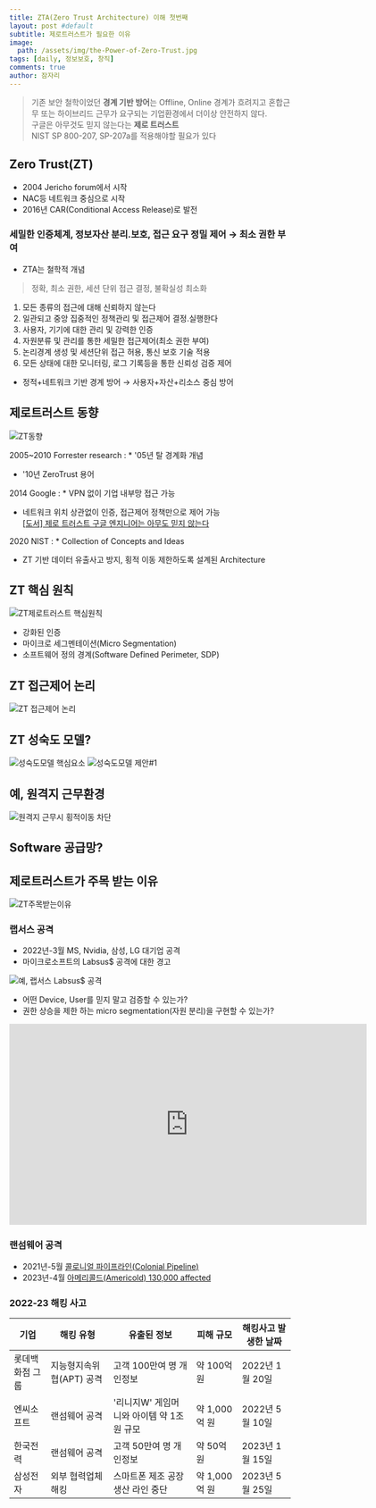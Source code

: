 ```yaml
---
title: ZTA(Zero Trust Architecture) 이해 첫번째
layout: post #default
subtitle: 제로트러스트가 필요한 이유
image:
  path: /assets/img/the-Power-of-Zero-Trust.jpg
tags: [daily, 정보보호, 창직]
comments: true
author: 잠자리
---
```


> 기존 보안 철학이었던 **경계 기반 방어**는 Offline, Online 경계가 흐려지고 혼합근무 또는 하이브리드 근무가 요구되는 기업환경에서 더이상 안전하지 않다.  
> 구글은 아무것도 믿지 않는다는 **제로 트러스트**  
> NIST SP 800-207, SP-207a를 적용해야할 필요가 있다  

## Zero Trust(ZT)
* 2004 Jericho forum에서 시작
* NAC등 네트워크 중심으로 시작
* 2016년 CAR(Conditional Access Release)로 발전

### 세밀한 인증체계, 정보자산 분리.보호, 접근 요구 정밀 제어 &rarr; 최소 권한 부여 
* ZTA는 철학적 개념
> 정확, 최소 권한, 세션 단위 접근 결정, 불확실성 최소화
1. 모든 종류의 접근에 대해 신뢰하지 않는다
2. 일관되고 중앙 집중적인 정책관리 및 접근제어 결정.실행한다
3. 사용자, 기기에 대한 관리 및 강력한 인증
4. 자원분류 및 관리를 통한 세밀한 접근제어(최소 권한 부여)
5. 논리경계 생성 및 세션단위 접근 허용, 통신 보호 기술 적용
6. 모든 상태에 대한 모니터링, 로그 기록등을 통한 신뢰성 검증 제어

* 정적+네트워크 기반 경계 방어 &rarr; 사용자+자산+리소스 중심 방어 

## 제로트러스트 동향
![ZT동향](/assets/img/ZT동향-2005-2021.png)

2005~2010 Forrester research
: * '05년 탈 경계화 개념
* '10년 ZeroTrust 용어

2014 Google
: * VPN 없이 기업 내부망 접근 가능
* 네트워크 위치 상관없이 인증, 접근제어 정책만으로 제어 가능  
[[도서] 제로 트러스트 구글 엔지니어는 아무도 믿지 않는다](https://www.yes24.com/Product/Goods/114682926)

2020 NIST
: * Collection of Concepts and Ideas
* ZT 기반 데이터 유출사고 방지, 횡적 이동 제한하도록 설계된 Architecture

## ZT 핵심 원칙
![ZT제로트러스트 핵심원칙](/assets/img/ZT제로트러스트-핵심-원칙.png)
* 강화된 인증
* 마이크로 세그멘테이션(Micro Segmentation)
* 소프트웨어 정의 경계(Software Defined Perimeter, SDP)

## ZT 접근제어 논리
![ZT 접근제어 논리](/assets/img/ZT-접근제어-논리.png)

## ZT 성숙도 모델?
![성숙도모델 핵심요소](/assets/img/ZT-성숙도-모델-핵심요소.png)
![성숙도모델 제안#1](/assets/img/ZT-성숙도-모델-제안1.png)

## 예, 원격지 근무환경
![원격지 근무시 횡적이동 차단](/assets/img/ZT-원격지-근무-횡적-이동-차단.png)

## Software 공급망?

## 제로트러스트가 주목 받는 이유
![ZT주목받는이유](/assets/img/ZT주목받는이유.png)

### 랩서스 공격
* 2022년-3월 MS, Nvidia, 삼성, LG 대기업 공격
* 마이크로소프트의 Labsus$ 공격에 대한 경고

![예, 랩서스 Labsus$ 공격](/assets/img/랩서스Labsus공격이해.png)
* 어떤 Device, User를 믿지 말고 검증할 수 있는가?
* 권한 상승을 제한 하는 micro segmentation(자원 분리)을 구현할 수 있는가? 

<iframe width="640" height="360" src="https://www.youtube.com/embed/kz75lmSbe7o" title="제로트러스트(Zero Trust) 가이드라인 1.0" frameborder="0" allow="accelerometer; autoplay; clipboard-write; encrypted-media; gyroscope; picture-in-picture; web-share" allowfullscreen></iframe>

### 랜섬웨어 공격
* 2021년-5월 [콜로니얼 파이프라인(Colonial Pipeline)](https://www.cisa.gov/news-events/news/attack-colonial-pipeline-what-weve-learned-what-weve-done-over-past-two-years)
* 2023년-4월 [아메리콜드(Americold) 130,000 affected](https://therecord.media/ransomware-attack-on-americold-cold-storage)

### 2022-23 해킹 사고
| 기업 | 해킹 유형 | 유출된 정보 | 피해 규모 | 해킹사고 발생한 날짜 |
|---|---|---|---|---|
| 롯데백화점 그룹 | 지능형지속위협(APT) 공격 | 고객 100만여 명 개인정보 | 약 100억 원 | 2022년 1월 20일 |
| 엔씨소프트 | 랜섬웨어 공격 | '리니지W' 게임머니와 아이템 약 1조 원 규모 | 약 1,000억 원 | 2022년 5월 10일 |
| 한국전력 | 랜섬웨어 공격 | 고객 50만여 명 개인정보 | 약 50억 원 | 2023년 1월 15일 |
| 삼성전자 | 외부 협력업체 해킹 | 스마트폰 제조 공장 생산 라인 중단 | 약 1,000억 원 | 2023년 5월 25일 |
